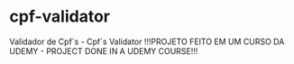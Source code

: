 # cpf-validator
Validador de Cpf´s - Cpf´s Validator
!!!PROJETO FEITO EM UM CURSO DA UDEMY - PROJECT DONE IN A UDEMY COURSE!!!

